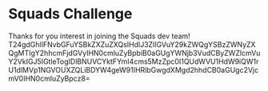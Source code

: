 # Squads Challenge
Thanks for you interest in joining the Squads dev team!
T24gdGhlIFNvbGFuYSBkZXZuZXQsIHdlJ3ZlIGVuY29kZWQgYSBzZWNyZXQgMTIgY2hhcmFjdGVyIHN0cmluZyBpbiB0aGUgYWNjb3VudCByZWZlcmVuY2VkIGJ5IGtleTogIDlBNUVCYktFYmI4cms5MzZpc0I1QUdWVU1HdW9iQW1rU1dlMVp1NGVOUXZQLiBDYW4geW91IHRlbGwgdXMgd2hhdCB0aGUgc2VjcmV0IHN0cmluZyBpcz8=
